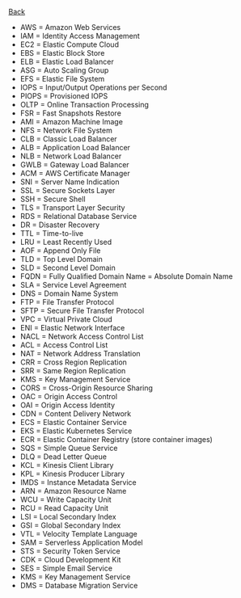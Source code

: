 [Back](./AWS.md)

- AWS = Amazon Web Services
- IAM = Identity Access Management
- EC2 = Elastic Compute Cloud
- EBS = Elastic Block Store
- ELB = Elastic Load Balancer
- ASG = Auto Scaling Group
- EFS = Elastic File System
- IOPS = Input/Output Operations per Second
- PIOPS = Provisioned IOPS
- OLTP = Online Transaction Processing
- FSR = Fast Snapshots Restore
- AMI = Amazon Machine Image
- NFS = Network File System
- CLB = Classic Load Balancer
- ALB = Application Load Balancer
- NLB = Network Load Balancer
- GWLB = Gateway Load Balancer
- ACM = AWS Certificate Manager
- SNI = Server Name Indication
- SSL = Secure Sockets Layer
- SSH = Secure Shell
- TLS = Transport Layer Security
- RDS = Relational Database Service
- DR = Disaster Recovery
- TTL = Time-to-live
- LRU = Least Recently Used
- AOF = Append Only File
- TLD = Top Level Domain
- SLD = Second Level Domain
- FQDN = Fully Qualified Domain Name = Absolute Domain Name
- SLA = Service Level Agreement
- DNS = Domain Name System
- FTP = File Transfer Protocol
- SFTP = Secure File Transfer Protocol
- VPC = Virtual Private Cloud
- ENI = Elastic Network Interface
- NACL = Network Access Control List
- ACL = Access Control List
- NAT = Network Address Translation
- CRR = Cross Region Replication
- SRR = Same Region Replication
- KMS = Key Management Service
- CORS = Cross-Origin Resource Sharing
- OAC = Origin Access Control
- OAI = Origin Access Identity
- CDN = Content Delivery Network
- ECS = Elastic Container Service
- EKS = Elastic Kubernetes Service
- ECR = Elastic Container Registry (store container images)
- SQS = Simple Queue Service
- DLQ = Dead Letter Queue
- KCL = Kinesis Client Library
- KPL = Kinesis Producer Library
- IMDS = Instance Metadata Service
- ARN = Amazon Resource Name
- WCU = Write Capacity Unit
- RCU = Read Capacity Unit
- LSI = Local Secondary Index
- GSI = Global Secondary Index
- VTL = Velocity Template Language
- SAM = Serverless Application Model
- STS = Security Token Service
- CDK = Cloud Development Kit
- SES = Simple Email Service
- KMS = Key Management Service
- DMS = Database Migration Service
